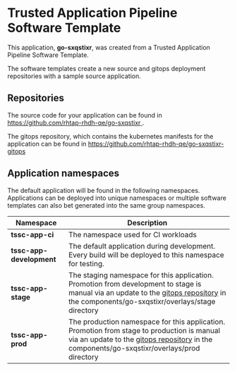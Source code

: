 # Trusted Application Pipeline Software Template

This application, **go-sxqstixr**, was created from a Trusted Application Pipeline Software Template.

The software templates create a new source and gitops deployment repositories with a sample source application. 

## Repositories

The source code for your application can be found in [https://github.com/rhtap-rhdh-qe/go-sxqstixr ](https://github.com/rhtap-rhdh-qe/go-sxqstixr ).
 
The gitops repository, which contains the kubernetes manifests for the application can be found in 
[https://github.com/rhtap-rhdh-qe/go-sxqstixr-gitops ](https://github.com/rhtap-rhdh-qe/go-sxqstixr-gitops ) 

## Application namespaces 

The default application will be found in the following namespaces. Applications can be deployed into unique namespaces or multiple software templates can also bet generated into the same group namespaces.  

|  Namespace   |  Description   |  
| -------- | -------- |
| **tssc-app-ci** | The namespace used for CI workloads |
| **tssc-app-development** | The default application during development. Every build will be deployed to this namespace for testing. |
| **tssc-app-stage** | The staging namespace for this application. Promotion from development to stage is manual via an update to the [gitops repository](https://github.com/rhtap-rhdh-qe/go-sxqstixr-gitops ) in the components/go-sxqstixr/overlays/stage directory |
| **tssc-app-prod** | The production namespace for this application. Promotion from stage to production is manual via an update to the [gitops repository](https://github.com/rhtap-rhdh-qe/go-sxqstixr-gitops ) in the components/go-sxqstixr/overlays/prod directory |